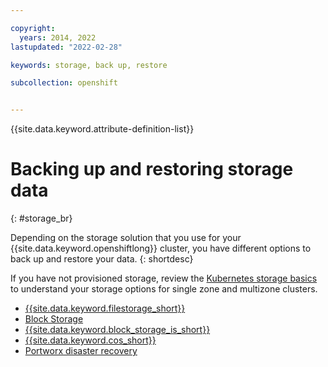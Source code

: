 ```yaml
---

copyright: 
  years: 2014, 2022
lastupdated: "2022-02-28"

keywords: storage, back up, restore

subcollection: openshift


---
```


{{site.data.keyword.attribute-definition-list}}


# Backing up and restoring storage data
{: #storage_br}

Depending on the storage solution that you use for your {{site.data.keyword.openshiftlong}} cluster, you have different options to back up and restore your data. 
{: shortdesc}

If you have not provisioned storage, review the [Kubernetes storage basics](/docs/containers?topic=containers-storage_planning) to understand your storage options for single zone and multizone clusters.

* [{{site.data.keyword.filestorage_short}}](/docs/containers?topic=containers-file_storage)
* [Block Storage](/docs/openshift?topic=openshift-block_storage#block_backup_restore)
* [{{site.data.keyword.block_storage_is_short}}](/docs/openshift?topic=openshift-vpc-block#vpc-block-backup-restore)
* [{{site.data.keyword.cos_short}}](/docs/containers?topic=containers-storage-cos-understand)
* [Portworx disaster recovery](/docs/openshift?topic=openshift-portworx#px-dr)



